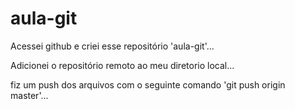 # aula-git
Acessei github e criei esse repositório 'aula-git'...

Adicionei o repositório remoto ao meu diretorio local...

fiz um push dos arquivos com o seguinte comando 'git push origin master'...

